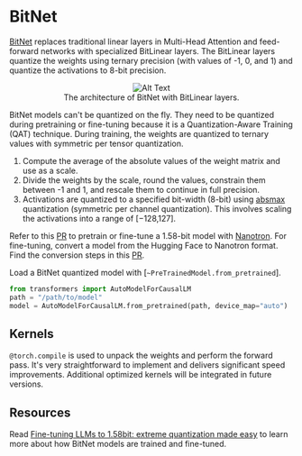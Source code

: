 <!--Copyright 2024 The HuggingFace Team. All rights reserved.

Licensed under the Apache License, Version 2.0 (the "License"); you may not use this file except in compliance with
the License. You may obtain a copy of the License at

http://www.apache.org/licenses/LICENSE-2.0

Unless required by applicable law or agreed to in writing, software distributed under the License is distributed on
an "AS IS" BASIS, WITHOUT WARRANTIES OR CONDITIONS OF ANY KIND, either express or implied. See the License for the
specific language governing permissions and limitations under the License.

⚠️ Note that this file is in Markdown but contain specific syntax for our doc-builder (similar to MDX) that may not be
rendered properly in your Markdown viewer.

-->

# BitNet

[BitNet](https://huggingface.co/papers/2402.17764) replaces traditional linear layers in Multi-Head Attention and feed-forward networks with specialized BitLinear layers. The BitLinear layers quantize the weights using ternary precision (with values of -1, 0, and 1) and quantize the activations to 8-bit precision.

<figure style="text-align: center;">
  <img src="https://huggingface.co/datasets/huggingface/documentation-images/resolve/main/blog/1.58llm_extreme_quantization/bitlinear.png" alt="Alt Text" />
  <figcaption>The architecture of BitNet with BitLinear layers.</figcaption>
</figure>

BitNet models can't be quantized on the fly. They need to be quantized during pretraining or fine-tuning because it is a Quantization-Aware Training (QAT) technique. During training, the weights are quantized to ternary values with symmetric per tensor quantization.

1. Compute the average of the absolute values of the weight matrix and use as a scale.
2. Divide the weights by the scale, round the values, constrain them between -1 and 1, and rescale them to continue in full precision.
3. Activations are quantized to a specified bit-width (8-bit) using [absmax](https://huggingface.co/papers/2208.07339) quantization (symmetric per channel quantization). This involves scaling the activations into a range of [−128,127].

Refer to this [PR](https://github.com/huggingface/nanotron/pull/180) to pretrain or fine-tune a 1.58-bit model with [Nanotron](https://github.com/huggingface/nanotron). For fine-tuning, convert a model from the Hugging Face to Nanotron format. Find the conversion steps in this [PR](https://github.com/huggingface/nanotron/pull/174).

Load a BitNet quantized model with [`~PreTrainedModel.from_pretrained`].

```py
from transformers import AutoModelForCausalLM
path = "/path/to/model"
model = AutoModelForCausalLM.from_pretrained(path, device_map="auto")
```

## Kernels

`@torch.compile` is used to unpack the weights and perform the forward pass. It's very straightforward to implement and delivers significant speed improvements. Additional optimized kernels will be integrated in future versions.

## Resources

Read [Fine-tuning LLMs to 1.58bit: extreme quantization made easy](https://huggingface.co/blog/1_58_llm_extreme_quantization) to learn more about how BitNet models are trained and fine-tuned.

